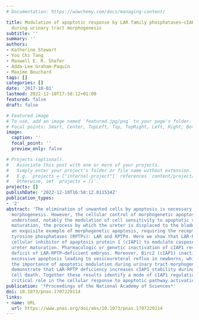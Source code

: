 ```yaml
---
# Documentation: https://wowchemy.com/docs/managing-content/

title: Modulation of apoptotic response by LAR family phosphatases–cIAP1 signaling
  during urinary tract morphogenesis
subtitle: ''
summary: ''
authors:
- Katherine Stewart
- You Chi Tang
- Maxwell E. R. Shafer
- Adda-Lee Graham-Paquin
- Maxime Bouchard
tags: []
categories: []
date: '2017-10-01'
lastmod: 2022-12-10T17:58:12+01:00
featured: false
draft: false

# Featured image
# To use, add an image named `featured.jpg/png` to your page's folder.
# Focal points: Smart, Center, TopLeft, Top, TopRight, Left, Right, BottomLeft, Bottom, BottomRight.
image:
  caption: ''
  focal_point: ''
  preview_only: false

# Projects (optional).
#   Associate this post with one or more of your projects.
#   Simply enter your project's folder or file name without extension.
#   E.g. `projects = ["internal-project"]` references `content/project/deep-learning/index.md`.
#   Otherwise, set `projects = []`.
projects: []
publishDate: '2022-12-10T16:58:12.011534Z'
publication_types:
- '2'
abstract: 'The elimination of unwanted cells by apoptosis is necessary for tissue
  morphogenesis. However, the cellular control of morphogenetic apoptosis is poorly
  understood, notably the modulation of cell sensitivity to apoptotic stimuli. Ureter
  maturation, the process by which the ureter is displaced to the bladder wall, represents
  an exquisite example of morphogenetic apoptosis, requiring the receptor protein
  tyrosine phosphatases (RPTPs): LAR and RPTPσ. Here we show that LAR-RPTPs act through
  cellular inhibitor of apoptosis protein 1 (cIAP1) to modulate caspase 3,7-mediated
  ureter maturation. Pharmacologic or genetic inactivation of cIAP1 reverts the apoptotic
  deficit of LAR-RPTP–deficient embryos. Moreover, Birc2 (cIAP1) inactivation generates
  excessive apoptosis leading to vesicoureteral reflux in newborns, which underscores
  the importance of apoptotic modulation during urinary tract morphogenesis. We finally
  demonstrate that LAR-RPTP deficiency increases cIAP1 stability during apoptotic
  cell death. Together these results identify a mode of cIAP1 regulation playing a
  critical role in the cellular response to apoptotic pathway activation in the embryo.'
publication: '*Proceedings of the National Academy of Sciences*'
doi: 10.1073/pnas.1707229114
links:
- name: URL
  url: https://www.pnas.org/doi/abs/10.1073/pnas.1707229114
---
```

